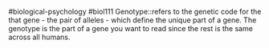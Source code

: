 #biological-psychology #biol111 
Genotype::refers to the genetic code for the that gene - the pair of alleles - which define the unique part of a gene. The genotype is the part of a gene you want to read since the rest is the same across all humans.
<!--SR:!2023-12-21,3,250-->